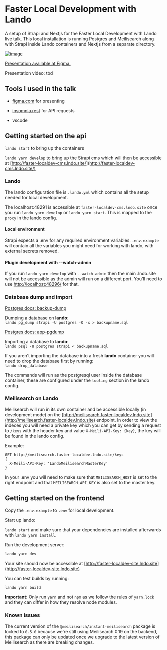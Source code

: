 # Faster Local Development with Lando

A setup of Strapi and Nextjs for the Faster Local Development with Lando live talk. This local installation is running Postgres and Meilisearch along with Strapi inside Lando containers and Nextjs from a separate directory.

[![image](https://user-images.githubusercontent.com/35137243/143505039-7eec90d0-8ff8-4272-ae79-aa539e3734fb.png)](https://www.figma.com/proto/dCb3GckBfiLSO7Oz9lKo9C/Faster-local-development-with-Lando?node-id=1%3A3&viewport=241%2C48%2C0.59&scaling=min-zoom&page-id=1%3A2&starting-point-node-id=1%3A3)


[Presentation available at Figma.](https://www.figma.com/proto/dCb3GckBfiLSO7Oz9lKo9C/Faster-local-development-with-Lando?node-id=1%3A3&viewport=241%2C48%2C0.59&scaling=min-zoom&page-id=1%3A2&starting-point-node-id=1%3A3)

Presentation video: tbd

## Tools I used in the talk

- [figma.com](https://figma.com) for presenting

- [insomnia.rest](https://insomnia.rest) for API requests

- vscode

## Getting started on the api

`lando start` to bring up the containers

`lando yarn develop` to bring up the Strapi cms which will then be accessible at [http://faster-localdev-cms.lndo.site/](http://faster-localdev-cms.lndo.site/)

### Lando

The lando configuration file is `.lando.yml` which contains all the setup needed for local development.

The localhost:48291 is accessible at `faster-localdev-cms.lndo.site` once you run `lando yarn develop` or `lando yarn start`. This is mapped to the `proxy` in the lando config.

#### Local environment

Strapi expects a .env for any required environment variables. `.env.example` will contain all the variables you might need for working with lando, with external secrets removed.

#### Plugin development with --watch-admin

If you run `lando yarn develop` with `--watch-admin` then the main .lndo.site will not be accessible as the admin will run on a different port. You'll need to use [http://localhost:48296/](http://localhost:48296/) for that.

### Database dump and import

[Postgres docs: backup-dump](https://www.postgresql.org/docs/9.1/backup-dump.html)

Dumping a database on **lando**:  
`lando pg_dump strapi -U postgres -O -x > backupname.sql`

[Postgres docs: app-pgdump](https://www.postgresql.org/docs/9.4/app-pgdump.html)

Importing a database to **lando**:  
`lando psql -U postgres strapi < backupname.sql`

If you aren't importing the database into a fresh **lando** container you will need to drop the database first by running:  
`lando drop_database`

The commands will run as the postgresql user inside the database container, these are configured under the `tooling` section in the lando config.

### Meilisearch on Lando

Meilisearch will run in its own container and be accessible locally (in development mode) on the [http://meilisearch.faster-localdev.lndo.site](http://meilisearch.faster-localdev.lndo.site) endpoint. In order to view the indeces you will need a private key which you can get by sending a request to `/keys` with the header key and value `X-Meili-API-Key: {key}`, the key will be found in the lando config.

Example:

```none
GET http://meilisearch.faster-localdev.lndo.site/keys
{
  X-Meili-API-Key: 'LandoMeilisearchMasterKey'
}
```

In your .env you will need to make sure that `MEILISEARCH_HOST` is set to the right endpoint and that `MEILISEARCH_API_KEY` is also set to the master key.

## Getting started on the frontend

Copy the `.env.example` to `.env` for local development.

Start up lando:

`lando start` and make sure that your dependencies are installed afterwards with `lando yarn install`.

Run the development server:

```bash
lando yarn dev
```

Your site should now be accessible at [http://faster-localdev-site.lndo.site](http://faster-localdev-site.lndo.site)

You can test builds by running:

```bash
lando yarn build
```

__Important:__ Only run `yarn` and not `npm` as we follow the rules of `yarn.lock` and they can differ in how they resolve node modules.

### Known issues

The current version of the `@meilisearch/instant-meilisearch` package is locked to `0.5.0` because we're still using Meilisearch 0.19 on the backend, this package can only be updated once we upgrade to the latest version of Meilisearch as there are breaking changes.
